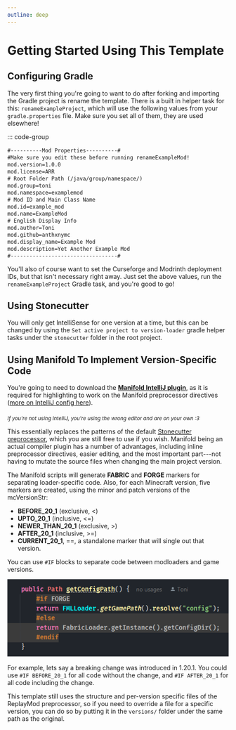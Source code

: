 ```yaml
---
outline: deep
---
```


# Getting Started Using This Template

## Configuring Gradle

The very first thing you're going to want to do after forking and importing the Gradle project is rename the template.
There is a built in helper task for this: `renameExampleProject`, which will use the following values from
your `gradle.properties` file. Make sure you set all of them, they are used elsewhere!

::: code-group
```gradle.properties [gradle.properties]
#----------Mod Properties----------#
#Make sure you edit these before running renameExampleMod!
mod.version=1.0.0
mod.license=ARR
# Root Folder Path (/java/group/namespace/)
mod.group=toni
mod.namespace=examplemod
# Mod ID and Main Class Name
mod.id=example_mod
mod.name=ExampleMod
# English Display Info
mod.author=Toni
mod.github=anthxnymc
mod.display_name=Example Mod
mod.description=Yet Another Example Mod
#----------------------------------#
```

You'll also of course want to set the Curseforge and Modrinth deployment IDs, but that isn't necessary right away. 
Just set the above values, run the `renameExampleProject` Gradle task, and you're good to go!

## Using Stonecutter

You will only get IntelliSense for one version at a time, but this can be changed by using the `Set active project to version-loader` 
gradle helper tasks under the `stonecutter` folder in the root project.


## Using Manifold To Implement Version-Specific Code

You're going to need to download the [**Manifold IntelliJ plugin**](https://plugins.jetbrains.com/plugin/10057-manifold), as it is required for highlighting to
work on the Manifold preprocessor directives ([more on IntelliJ config here](/intellij/)). 

<sub>*If you're not using IntelliJ, you're using the wrong editor and are on your own :3*</sub>

This essentially replaces the patterns of the default [Stonecutter preprocessor](https://stonecutter.kikugie.dev/stonecutter/comments), 
which you are still free to use if you wish. Manifold being an actual compiler plugin has a number of advantages, including inline
preprocessor directives, easier editing, and the most important part---not having to mutate the source files
when changing the main project version.

The Manifold scripts will generate **FABRIC** and **FORGE** markers for separating loader-specific code.
Also, for each Minecraft version, five markers are created, using the minor and patch versions of the mcVersionStr:
- **BEFORE_20_1** (exclusive, <)
- **UPTO_20_1** (inclusive, <=)
- **NEWER_THAN_20_1** (exclusive, >)
- **AFTER_20_1** (inclusive, >=)
- **CURRENT_20_1**, ==, a standalone marker that will single out that version.

You can use `#IF` blocks to separate code between modloaders and game versions.

![preprocessor.png](assets/preprocessor.png)

For example, lets say a breaking change was introduced in 1.20.1. You could use `#IF BEFORE_20_1` for all code
without the change, and `#IF AFTER_20_1` for all code including the change.

This template still uses the structure and per-version specific files of the ReplayMod preprocessor, so if you need to
override a file for a specific version, you can do so by putting it in the `versions/` folder under the same path as the original.
